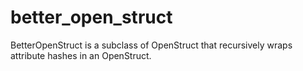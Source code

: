 better_open_struct
==================

BetterOpenStruct is a subclass of OpenStruct that recursively wraps attribute hashes in an OpenStruct.